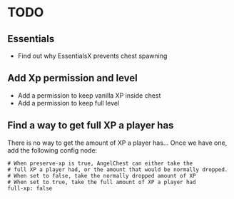 # TODO

## Essentials
- Find out why EssentialsX prevents chest spawning

## Add Xp permission and level
- Add a permission to keep vanilla XP inside chest
- Add a permission to keep full level

## Find a way to get full XP a player has
There is no way to get the amount of XP a player has... Once we have one, add the following config node:

```
# When preserve-xp is true, AngelChest can either take the
# full XP a player had, or the amount that would be normally dropped.
# When set to false, take the normally dropped amount of XP
# When set to true, take the full amount of XP a player had
full-xp: false
```